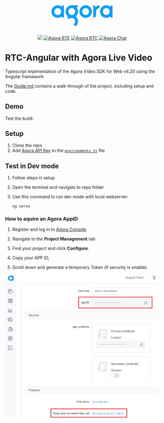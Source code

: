 <div align="center">
  <img src="./images/agora.png" alt="Agora" width="200" height="auto" style="margin:10px 0;">
  <!-- Agora  -->
  <p>
    <a href="https://www.agora.io/en/join-slack/"><img src="https://img.shields.io/badge/slack-@RTE%20Dev-blue.svg?logo=slack"></a>
    <a href="https://www.agora.io/en"><img src="https://img.shields.io/static/v1?label=RTE&message=Real-Time Engagement&color=yellow" alt="Agora RTE" /></a>
    <a href="https://www.agora.io/en/products/video-call/"><img src="https://img.shields.io/static/v1?label=RTC&message=Video Call SDK&color=orange" alt="Agora RTC" /></a>
    <a href="https://www.agora.io/en/products/chat/"><img src="https://img.shields.io/static/v1?label=RTM&message=Agora Chat&color=success" alt="Agora Chat"/></a>
  </p>
</div>

# RTC-Angular with Agora Live Video

Typescript implmentation of the Agora Video SDK for Web v4.20 using the Angular framework

The [Guide.md](GUIDE.md) contains a walk-through of the project, including setup and code.

## Demo

Test the build: []()

## Setup

1. Clone the repo
1. Add [Agora API Key](#how-to-aquire-an-agora-appid) to the [`environments.ts`](src/environments/environments.ts) file

## Test in Dev mode

1. Follow steps in setup
1. Open the terminal and navigate to repo folder
1. Use this command to run dev mode with local webserver:

   ```bash
   ng serve
   ```

### How to aquire an Agora AppID

1. Register and log in to [Agora Console](https://console.agora.io).

1. Navigate to the **Project Management** tab.

1. Find your project and click **Configure**.

1. Copy your APP ID,

1. Scroll down and generate a temporary Token (if security is enable).

![Agora Console: Project Details](./images/image-3-en.png)
